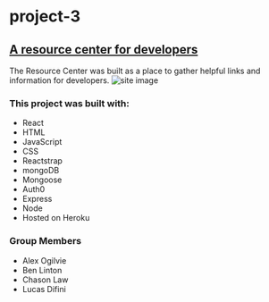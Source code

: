 # project-3

<h2> <a href="https://lit-scrubland-80180.herokuapp.com/">A resource center for developers</a></h2>
<p>The Resource Center was built as a place to gather helpful links and information for developers.
<img src="./public/assets/images/14.png" alt="site image" >&nbsp;
<!-- ![Image description](./public/assets/images/14.png) -->

<h3>This project was built with:</h3>
<ul>
    <li>React</li>
    <li>HTML</li>
    <li>JavaScript</li>
    <li>CSS</li>
    <li>Reactstrap</li>
    <li>mongoDB</li>
    <li>Mongoose</li>
    <li>Auth0</li>
    <li>Express</li>
    <li>Node</li>
    <li>Hosted on Heroku</li>
</ul>
<h3>Group Members</h3>
<ul>
    <li>Alex Ogilvie</li>
    <li>Ben Linton</li>
    <li>Chason Law</li>
    <li>Lucas Difini</li>
</ul>
